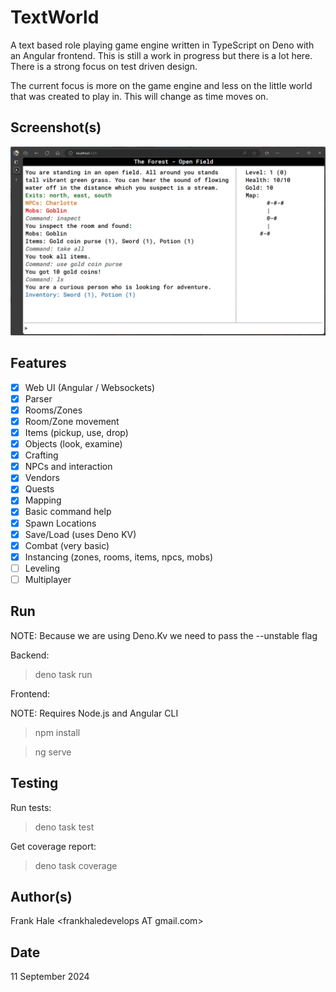 # TextWorld

A text based role playing game engine written in TypeScript on Deno with an
Angular frontend. This is still a work in progress but there is a lot here.
There is a strong focus on test driven design.

The current focus is more on the game engine and less on the little world that
was created to play in. This will change as time moves on.

## Screenshot(s)

![Screenshot](screenshots/game.png)

## Features

- [x] Web UI (Angular / Websockets)
- [x] Parser
- [x] Rooms/Zones
- [x] Room/Zone movement
- [x] Items (pickup, use, drop)
- [x] Objects (look, examine)
- [x] Crafting
- [x] NPCs and interaction
- [x] Vendors
- [x] Quests
- [x] Mapping
- [x] Basic command help
- [x] Spawn Locations
- [x] Save/Load (uses Deno KV)
- [x] Combat (very basic)
- [x] Instancing (zones, rooms, items, npcs, mobs)
- [ ] Leveling
- [ ] Multiplayer

## Run

NOTE: Because we are using Deno.Kv we need to pass the --unstable flag

Backend:

> deno task run

Frontend:

NOTE: Requires Node.js and Angular CLI

> npm install

> ng serve

## Testing

Run tests:

> deno task test

Get coverage report:

> deno task coverage

## Author(s)

Frank Hale &lt;frankhaledevelops AT gmail.com&gt;

## Date

11 September 2024
